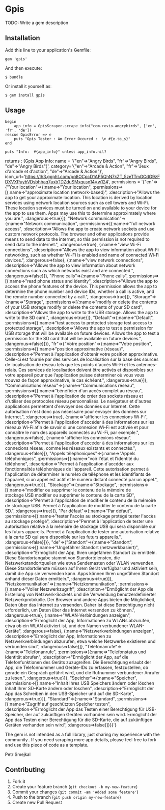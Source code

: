 # Gpis

TODO: Write a gem description

## Installation

Add this line to your application's Gemfile:

    gem 'gpis'

And then execute:

    $ bundle

Or install it yourself as:

    $ gem install gpis

## Usage


    begin
        app_info = GpisScraper.scrape_info("com.rovio.angrybirds", ['en', 'fr', 'de'])
    rescue GpisError => e
        puts "Gpis Tester : An Error Occured :  \n #{e.to_s}"
    end

    puts "Info:  #{app_info}" unless app_info.nil?

returns :
   {Gpis App Info: name = '{"en"=>"Angry Birds", "fr"=>"Angry Birds", "de"=>"Angry Birds"}', category='{"en"=>"Arcade &amp; Action", "fr"=>"Jeux d'arcade et d'action", "de"=>"Arcade &amp; Action"}', icon_url='https://lh3.ggpht.com/pq8OCpcD1AP5QhN7kZT_5zeTTmGCdG9zFDXVXPuybVDsbhhaq7uxbTDZduSMxqusn14=w124', permissions = '{"en"=>{"Your location"=>{:name=>"Your location", :permissions=>[{:name=>"approximate location (network-based)", :description=>"Allows the app to get your approximate location. This location is derived by location services using network location sources such as cell towers and Wi-Fi. These location services must be turned on and available to your device for the app to use them. Apps may use this to determine approximately where you are.", :dangerous=>true}]}, "Network communication"=>{:name=>"Network communication", :permissions=>[{:name=>"full network access", :description=>"Allows the app to create network sockets and use custom network protocols. The browser and other applications provide means to send data to the internet, so this permission is not required to send data to the internet.", :dangerous=>true}, {:name=>"view Wi-Fi connections", :description=>"Allows the app to view information about Wi-Fi networking, such as whether Wi-Fi is enabled and name of connected Wi-Fi devices.", :dangerous=>false}, {:name=>"view network connections", :description=>"Allows the app to view information about network connections such as which networks exist and are connected.", :dangerous=>false}]}, "Phone calls"=>{:name=>"Phone calls", :permissions=>[{:name=>"read phone status and identity", :description=>"Allows the app to access the phone features of the device. This permission allows the app to determine the phone number and device IDs, whether a call is active, and the remote number connected by a call.", :dangerous=>true}]}, "Storage"=>{:name=>"Storage", :permissions=>[{:name=>"modify or delete the contents of your USB storage modify or delete the contents of your SD card", :description=>"Allows the app to write to the USB storage. Allows the app to write to the SD card.", :dangerous=>true}]}, "Default"=>{:name=>"Default", :permissions=>[{:name=>"test access to protected storage test access to protected storage", :description=>"Allows the app to test a permission for USB storage that will be available on future devices. Allows the app to test a permission for the SD card that will be available on future devices.", :dangerous=>false}]}}, "fr"=>{"Votre position"=>{:name=>"Votre position", :permissions=>[{:name=>"position approximative (réseau)", :description=>"Permet à l'application d'obtenir votre position approximative. Celle-ci est fournie par des services de localisation sur la base des sources de localisation de réseau tels que les points d'accès Wi-Fi et les antennes-relais. Ces services de localisation doivent être activés et disponibles sur votre appareil pour que l'application puisse déterminer où vous vous trouvez de façon approximative, le cas échéant.", :dangerous=>true}]}, "Communications réseau"=>{:name=>"Communications réseau", :permissions=>[{:name=>"bénéficier d'un accès complet au réseau", :description=>"Permet à l'application de créer des sockets réseau et d'utiliser des protocoles réseau personnalisés. Le navigateur et d'autres applications permettent d'envoyer des données sur Internet. Cette autorisation n'est donc pas nécessaire pour envoyer des données sur Internet.", :dangerous=>true}, {:name=>"afficher les connexions Wi-Fi", :description=>"Permet à l'application d'accéder à des informations sur les réseaux Wi-Fi afin de savoir si une connexion Wi-Fi est activée et pour connaître le nom des appareils connectés au Wi-Fi, par exemple.", :dangerous=>false}, {:name=>"afficher les connexions réseau", :description=>"Permet à l'application d'accéder à des informations sur les connexions réseau, comme les réseaux existants et connectés.", :dangerous=>false}]}, "Appels téléphoniques"=>{:name=>"Appels téléphoniques", :permissions=>[{:name=>"voir l'état et l'identité du téléphone", :description=>"Permet à l'application d'accéder aux fonctionnalités téléphoniques de l'appareil. Cette autorisation permet à l'application de déterminer le numéro de téléphone et les identifiants de l'appareil, si un appel est actif et le numéro distant connecté par un appel.", :dangerous=>true}]}, "Stockage"=>{:name=>"Stockage", :permissions=>[{:name=>"modifier ou supprimer le contenu de la mémoire de stockage USB modifier ou supprimer le contenu de la carte SD", :description=>"Permet à l'application de modifier le contenu de la mémoire de stockage USB. Permet à l'application de modifier le contenu de la carte SD.", :dangerous=>true}]}, "Par défaut"=>{:name=>"Par défaut", :permissions=>[{:name=>"tester l'accès au stockage protégé tester l'accès au stockage protégé", :description=>"Permet à l'application de tester une autorisation relative à la mémoire de stockage USB qui sera disponible sur les futurs appareils. Permet à l'application de tester une autorisation relative à la carte SD qui sera disponible sur les futurs appareils.", :dangerous=>false}]}}, "de"=>{"Standort"=>{:name=>"Standort", :permissions=>[{:name=>"Ungefährer Standort (netzwerkbasiert)", :description=>"Ermöglicht der App, Ihren ungefähren Standort zu ermitteln. Diese Standortangabe stammt von Standortdiensten, die Netzwerkstandortquellen wie etwa Sendemasten oder WLAN verwenden. Diese Standortdienste müssen auf Ihrem Gerät verfügbar und aktiviert sein, damit die App sie verwenden kann. Apps können Ihren ungefähren Standort anhand dieser Daten ermitteln.", :dangerous=>true}]}, "Netzkommunikation"=>{:name=>"Netzkommunikation", :permissions=>[{:name=>"Voller Netzwerkzugriff", :description=>"Ermöglicht der App die Erstellung von Netzwerk-Sockets und die Verwendung benutzerdefinierter Netzwerkprotokolle. Der Browser und andere Apps bieten die Möglichkeit, Daten über das Internet zu versenden. Daher ist diese Berechtigung nicht erforderlich, um Daten über das Internet versenden zu können.", :dangerous=>true}, {:name=>"WLAN-Verbindungen anzeigen", :description=>"Ermöglicht der App, Informationen zu WLANs abzurufen, etwa ob ein WLAN aktiviert ist, und den Namen verbundener WLAN-Geräte", :dangerous=>false}, {:name=>"Netzwerkverbindungen anzeigen", :description=>"Ermöglicht der App, Informationen zu Netzwerkverbindungen abzurufen, etwa welche Netzwerke existieren und verbunden sind", :dangerous=>false}]}, "Telefonanrufe"=>{:name=>"Telefonanrufe", :permissions=>[{:name=>"Telefonstatus und Identität abrufen", :description=>"Ermöglicht der App, auf die Telefonfunktionen des Geräts zuzugreifen. Die Berechtigung erlaubt der App, die Telefonnummer und Geräte-IDs zu erfassen, festzustellen, ob gerade ein Gespräch geführt wird, und die Rufnummer verbundener Anrufer zu lesen.", :dangerous=>true}]}, "Speicher"=>{:name=>"Speicher", :permissions=>[{:name=>"Inhalt Ihres USB Speichers ändern oder löschen Inhalt Ihrer SD-Karte ändern oder löschen", :description=>"Ermöglicht der App das Schreiben in den USB-Speicher und auf die SD-Karte", :dangerous=>true}]}, "Standard"=>{:name=>"Standard", :permissions=>[{:name=>"Zugriff auf geschützten Speicher testen", :description=>"Ermöglicht der App das Testen einer Berechtigung für USB-Speicher, der auf zukünftigen Geräten vorhanden sein wird. Ermöglicht der App das Testen einer Berechtigung für die SD-Karte, die auf zukünftigen Geräten vorhanden sein wird", :dangerous=>false}]}}}'}


The gem is not intended as a full library, just sharing my experience with the community..
If you need scraping more app details, please feel free to fork and use this piece of code as a template.

Petr Smejkal


## Contributing

1. Fork it
2. Create your feature branch (`git checkout -b my-new-feature`)
3. Commit your changes (`git commit -am 'Added some feature'`)
4. Push to the branch (`git push origin my-new-feature`)
5. Create new Pull Request
